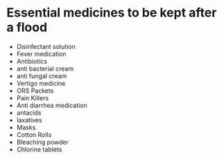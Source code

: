 # Essential medicines to be kept after a flood

* Disinfectant solution
* Fever medication
* Antibiotics
* anti bacterial cream
* anti fungal cream
* Vertigo medicine
* ORS Packets
* Pain Killers
* Anti diarrhea medication
* antacids
* laxatives
* Masks
* Cotton Rolls
* Bleaching powder
* Chlorine tablets



